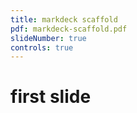 ```yaml
---
title: markdeck scaffold
pdf: markdeck-scaffold.pdf
slideNumber: true
controls: true
---
```


# first slide

